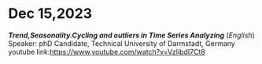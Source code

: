 # Dec 15,2023
***Trend,Seasonality.Cycling and outliers in Time Series Analyzing*** (*English*)<br />
Speaker: phD Candidate, Technical University of Darmstadt, Germany <br />
youtube link:https://www.youtube.com/watch?v=VzlibdI7Ct8
